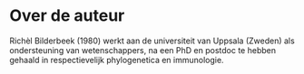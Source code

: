 # Over de auteur

Richèl Bilderbeek (1980) werkt aan de universiteit van Uppsala (Zweden) als
ondersteuning van wetenschappers, na een PhD en postdoc te 
hebben gehaald in respectievelijk phylogenetica en immunologie.
